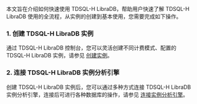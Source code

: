 
本文旨在介绍如何快速使用 TDSQL-H LibraDB，帮助用户快速了解 TDSQL-H LibraDB 使用的全流程，从实例的创建到基本使用，您需要完成如下操作。

### 1. 创建 TDSQL-H LibraDB 实例
通过 TDSQL-H LibraDB 控制台，您可以灵活创建不同计费模式、配置的 TDSQL-H LibraDB 实例，请参见 [创建实例](创建实例.md)。

### 2. 连接 TDSQL-H LibraDB 实例分析引擎
创建 TDSQL-H LibraDB 实例后，您可以通过多种方式连接 TDSQL-H LibraDB 实例分析引擎，连接后可进行各种数据库的操作，请参见 [连接实例分析引擎](连接实例分析引擎.md)。

